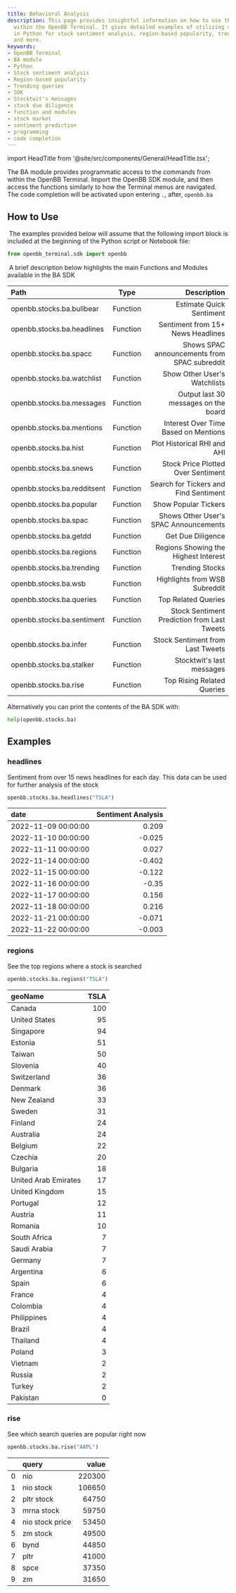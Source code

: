 ```yaml
---
title: Behavioral Analysis
description: This page provides insightful information on how to use the BA module
  within the OpenBB Terminal. It gives detailed examples of utilizing various functions
  in Python for stock sentiment analysis, region-based popularity, trending queries,
  and more.
keywords:
- OpenBB Terminal
- BA module
- Python
- Stock sentiment analysis
- Region-based popularity
- Trending queries
- SDK
- Stocktwit's messages
- stock due diligence
- function and modules
- stock market
- sentiment prediction
- programming
- code completion
---
```


import HeadTitle from '@site/src/components/General/HeadTitle.tsx';

<HeadTitle title="Behavioral Analysis - Stocks - Intros - Usage | OpenBB SDK Docs" />

The BA module provides programmatic access to the commands from within the OpenBB Terminal. Import the OpenBB SDK module, and then access the functions similarly to how the Terminal menus are navigated. The code completion will be activated upon entering `.`, after, `openbb.ba`
​

## How to Use

​
The examples provided below will assume that the following import block is included at the beginning of the Python script or Notebook file:
​

```python
from openbb_terminal.sdk import openbb
```

​
A brief description below highlights the main Functions and Modules available in the BA SDK

| Path                       |    Type    |                                  Description |
| :------------------------- | :--------: | -------------------------------------------: |
| openbb.stocks.ba.bullbear         |  Function  |                     Estimate Quick Sentiment |
| openbb.stocks.ba.headlines        |  Function  |            Sentiment from 15+ News Headlines |
| openbb.stocks.ba.spacc            |  Function  | Shows SPAC announcements from SPAC subreddit |
| openbb.stocks.ba.watchlist        |  Function  |                 Show Other User's Watchlists |
| openbb.stocks.ba.messages         |  Function  |         Output last 30 messages on the board |
| openbb.stocks.ba.mentions         |  Function  |         Interest Over Time Based on Mentions |
| openbb.stocks.ba.hist             |  Function  |                  Plot Historical RHI and AHI |
| openbb.stocks.ba.snews            |  Function  |           Stock Price Plotted Over Sentiment |
| openbb.stocks.ba.redditsent       |  Function  |        Search for Tickers and Find Sentiment |
| openbb.stocks.ba.popular          |  Function  |                         Show Popular Tickers |
| openbb.stocks.ba.spac             |  Function  |        Shows Other User's SPAC Announcements |
| openbb.stocks.ba.getdd            |  Function  |                            Get Due Diligence |
| openbb.stocks.ba.regions          |  Function  |         Regions Showing the Highest Interest |
| openbb.stocks.ba.trending         |  Function  |                              Trending Stocks |
| openbb.stocks.ba.wsb              |  Function  |                Highlights from WSB Subreddit |
| openbb.stocks.ba.queries          |  Function  |                          Top Related Queries |
| openbb.stocks.ba.sentiment        |  Function  |  Stock Sentiment Prediction from Last Tweets |
| openbb.stocks.ba.infer            |  Function  |             Stock Sentiment from Last Tweets |
| openbb.stocks.ba.stalker          |  Function  |                    Stocktwit's last messages |
| openbb.stocks.ba.rise             |  Function  |                   Top Rising Related Queries |

Alternatively you can print the contents of the BA SDK with:

```python
help(openbb.stocks.ba)
```

## Examples

### headlines

Sentiment from over 15 news headlines for each day. This data can be used for further analysis of the stock

```python
openbb.stocks.ba.headlines("TSLA")
```

| date                |   Sentiment Analysis |
|:--------------------|---------------------:|
| 2022-11-09 00:00:00 |                0.209 |
| 2022-11-10 00:00:00 |               -0.025 |
| 2022-11-11 00:00:00 |                0.027 |
| 2022-11-14 00:00:00 |               -0.402 |
| 2022-11-15 00:00:00 |               -0.122 |
| 2022-11-16 00:00:00 |               -0.35  |
| 2022-11-17 00:00:00 |                0.156 |
| 2022-11-18 00:00:00 |                0.216 |
| 2022-11-21 00:00:00 |               -0.071 |
| 2022-11-22 00:00:00 |               -0.003 |

### regions

See the top regions where a stock is searched

```python
openbb.stocks.ba.regions("TSLA")
```

| geoName                                |   TSLA |
|:---------------------------------------|-------:|
| Canada                                 |    100 |
| United States                          |     95 |
| Singapore                              |     94 |
| Estonia                                |     51 |
| Taiwan                                 |     50 |
| Slovenia                               |     40 |
| Switzerland                            |     36 |
| Denmark                                |     36 |
| New Zealand                            |     33 |
| Sweden                                 |     31 |
| Finland                                |     24 |
| Australia                              |     24 |
| Belgium                                |     22 |
| Czechia                                |     20 |
| Bulgaria                               |     18 |
| United Arab Emirates                   |     17 |
| United Kingdom                         |     15 |
| Portugal                               |     12 |
| Austria                                |     11 |
| Romania                                |     10 |
| South Africa                           |      7 |
| Saudi Arabia                           |      7 |
| Germany                                |      7 |
| Argentina                              |      6 |
| Spain                                  |      6 |
| France                                 |      4 |
| Colombia                               |      4 |
| Philippines                            |      4 |
| Brazil                                 |      4 |
| Thailand                               |      4 |
| Poland                                 |      3 |
| Vietnam                                |      2 |
| Russia                                 |      2 |
| Turkey                                 |      2 |
| Pakistan                               |      0 |

### rise

See which search queries are popular right now

```python
openbb.stocks.ba.rise("AAPL")
```

|    | query           |   value |
|---:|:----------------|--------:|
|  0 | nio             |  220300 |
|  1 | nio stock       |  106650 |
|  2 | pltr stock      |   64750 |
|  3 | mrna stock      |   59750 |
|  4 | nio stock price |   53450 |
|  5 | zm stock        |   49500 |
|  6 | bynd            |   44850 |
|  7 | pltr            |   41000 |
|  8 | spce            |   37350 |
|  9 | zm              |   31650 |
